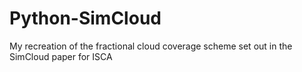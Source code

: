 # Python-SimCloud
My recreation of the fractional cloud coverage scheme set out in the SimCloud paper for ISCA
